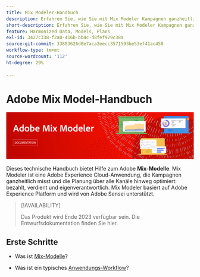 ```yaml
---
title: Mix Modeler-Handbuch
description: Erfahren Sie, wie Sie mit Mix Modeler Kampagnen ganzheitlich messen und die Planung über alle Kanäle hinweg optimieren können.
short-description: Erfahren Sie, wie Sie mit Mix Modeler Kampagnen ganzheitlich messen und die Planung über alle Kanäle hinweg optimieren können.
feature: Harmonized Data, Models, Plans
exl-id: 3427c338-f2a0-416b-bb4c-d8fef929c38a
source-git-commit: 33883626d8e7aca2eecc3571593be53ef41ac458
workflow-type: tm+mt
source-wordcount: '112'
ht-degree: 29%

---
```


# Adobe Mix Model-Handbuch

![Banner](assets/mix-modeler-banner.png)

Dieses technische Handbuch bietet Hilfe zum Adobe **Mix-Modelle**. Mix Modeler ist eine Adobe Experience Cloud-Anwendung, die Kampagnen ganzheitlich misst und die Planung über alle Kanäle hinweg optimiert: bezahlt, verdient und eigenverantwortlich. Mix Modeler basiert auf Adobe Experience Platform und wird von Adobe Sensei unterstützt.

>[!AVAILABILITY]
>
>Das Produkt wird Ende 2023 verfügbar sein. Die Entwurfsdokumentation finden Sie hier.

## Erste Schritte

* Was ist [Mix-Modelle](get-started/about.md)?

* Was ist ein typisches [Anwendungs-Workflow](get-started/workflow.md)?
